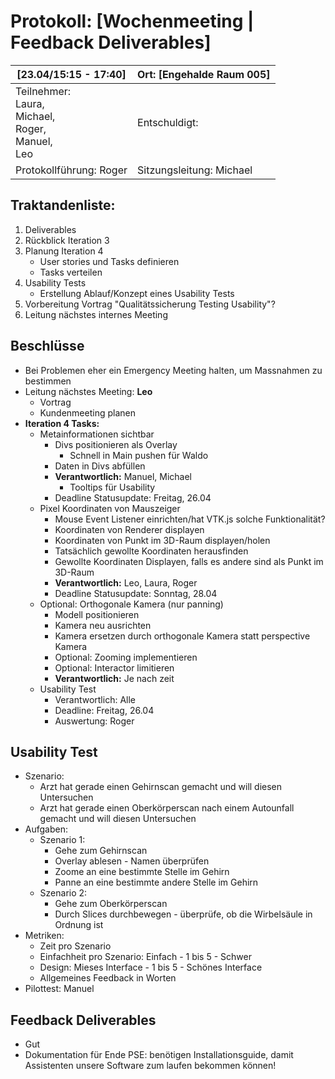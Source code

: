 # Protokoll: [Wochenmeeting | Feedback Deliverables]

| [23.04/15:15 - 17:40]                                                   | Ort: [Engehalde Raum 005]  |
| ----------------------------------------------------------------------- | -------------------------- |
| Teilnehmer:<br />Laura,<br />Michael,<br />Roger,<br />Manuel,<br />Leo | Entschuldigt:<br />        |
| Protokollführung: Roger                                                 | Sitzungsleitung: Michael   |

## Traktandenliste:

1. Deliverables
2. Rückblick Iteration 3
3. Planung Iteration 4
   - User stories und Tasks definieren
   - Tasks verteilen
4. Usability Tests
   - Erstellung Ablauf/Konzept eines Usability Tests
5. Vorbereitung Vortrag "Qualitätssicherung Testing Usability"?
6. Leitung nächstes internes Meeting

## Beschlüsse

* Bei Problemen eher ein Emergency Meeting halten, um Massnahmen zu bestimmen
* Leitung nächstes Meeting: **Leo**
  * Vortrag
  * Kundenmeeting planen
* **Iteration 4 Tasks:**
  * Metainformationen sichtbar
    * Divs positionieren als Overlay
      * Schnell in Main pushen für Waldo
    * Daten in Divs abfüllen
    * **Verantwortlich:** Manuel, Michael
      * Tooltips für Usability
    * Deadline Statusupdate: Freitag, 26.04
  * Pixel Koordinaten von Mauszeiger
    * Mouse Event Listener einrichten/hat VTK.js solche Funktionalität?
    * Koordinaten von Renderer displayen
    * Koordinaten von Punkt im 3D-Raum displayen/holen
    * Tatsächlich gewollte Koordinaten herausfinden
    * Gewollte Koordinaten Displayen, falls es andere sind als Punkt im 3D-Raum
    * **Verantwortlich:** Leo, Laura, Roger
    * Deadline Statusupdate: Sonntag, 28.04
  * Optional: Orthogonale Kamera (nur panning)
    * Modell positionieren
    * Kamera neu ausrichten
    * Kamera ersetzen durch orthogonale Kamera statt perspective Kamera
    * Optional: Zooming implementieren
    * Optional: Interactor limitieren
    * **Verantwortlich:** Je nach zeit
  * Usability Test
    * Verantwortlich: Alle
    * Deadline: Freitag, 26.04
    * Auswertung: Roger

## Usability Test

* Szenario:
  * Arzt hat gerade einen Gehirnscan gemacht und will diesen Untersuchen
  * Arzt hat gerade einen Oberkörperscan nach einem Autounfall gemacht und will diesen Untersuchen
* Aufgaben:
  * Szenario 1:
    * Gehe zum Gehirnscan
    * Overlay ablesen - Namen überprüfen
    * Zoome an eine bestimmte Stelle im Gehirn
    * Panne an eine bestimmte andere Stelle im Gehirn
  * Szenario 2:
    * Gehe zum Oberkörperscan
    * Durch Slices durchbewegen - überprüfe, ob die Wirbelsäule in Ordnung ist
* Metriken:
  * Zeit pro Szenario
  * Einfachheit pro Szenario: Einfach - 1 bis 5 - Schwer
  * Design: Mieses Interface - 1 bis 5 - Schönes Interface
  * Allgemeines Feedback in Worten
* Pilottest: Manuel

## Feedback Deliverables

* Gut
* Dokumentation für Ende PSE: benötigen Installationsguide, damit Assistenten unsere Software zum laufen bekommen können!
